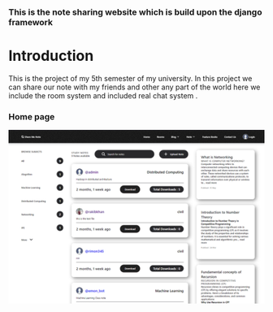 ### This is the note sharing website which is build upon the django framework 

# Introduction

This is the project of my 5th semester of my university. In this project we can share our note with my friends and other any part of the world here we include the room system and included real chat system .
### Home page
![note_share website](https://github.com/shrimon347/studybuddy/blob/master/image/homepage.PNG?raw=true)
